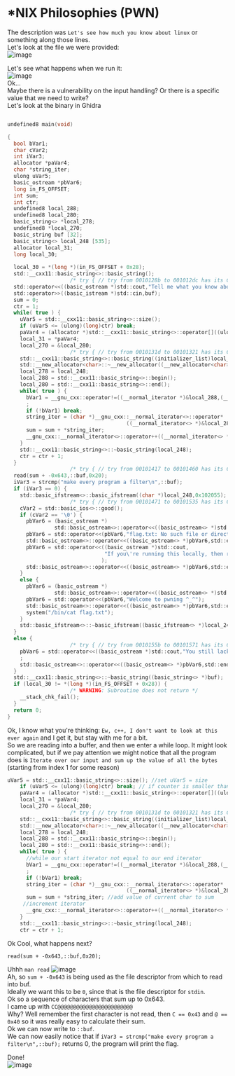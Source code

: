 # *NIX Philosophies (PWN)  
The description was `Let's see how much you know about linux` or something along those lines.  
Let's look at the file we were provided:  
![image](https://github.com/user-attachments/assets/89581531-ff64-49e4-9029-b8ea2b0adfbd)  

Let's see what happens when we run it:   
![image](https://github.com/user-attachments/assets/80ecdfa0-4ae0-423d-b7da-86da63dbe187)  
Ok...  
Maybe there is a vulnerability on the input handling? Or there is a specific value that we need to write?  
Let's look at the binary in Ghidra  
```c

undefined8 main(void)

{
  bool bVar1;
  char cVar2;
  int iVar3;
  allocator *paVar4;
  char *string_iter;
  ulong uVar5;
  basic_ostream *pbVar6;
  long in_FS_OFFSET;
  int sum;
  int ctr;
  undefined8 local_288;
  undefined8 local_280;
  basic_string<> *local_278;
  undefined8 *local_270;
  basic_string buf [32];
  basic_string<> local_248 [535];
  allocator local_31;
  long local_30;
  
  local_30 = *(long *)(in_FS_OFFSET + 0x28);
  std::__cxx11::basic_string<>::basic_string();
                    /* try { // try from 0010128b to 001012dc has its CatchHandler @ 001015c2 */
  std::operator<<((basic_ostream *)std::cout,"Tell me what you know about *nix philosophies: ");
  std::operator>>((basic_istream *)std::cin,buf);
  sum = 0;
  ctr = 1;
  while( true ) {
    uVar5 = std::__cxx11::basic_string<>::size();
    if (uVar5 <= (ulong)(long)ctr) break;
    paVar4 = (allocator *)std::__cxx11::basic_string<>::operator[]((ulong)buf);
    local_31 = *paVar4;
    local_270 = &local_280;
                    /* try { // try from 0010131d to 00101321 has its CatchHandler @ 00101599 */
    std::__cxx11::basic_string<>::basic_string((initializer_list)local_248,&local_31);
    std::__new_allocator<char>::~__new_allocator((__new_allocator<char> *)&local_280);
    local_278 = local_248;
    local_288 = std::__cxx11::basic_string<>::begin();
    local_280 = std::__cxx11::basic_string<>::end();
    while( true ) {
      bVar1 = __gnu_cxx::operator!=((__normal_iterator *)&local_288,(__normal_iterator *)&local_280)
      ;
      if (!bVar1) break;
      string_iter = (char *)__gnu_cxx::__normal_iterator<>::operator*
                                      ((__normal_iterator<> *)&local_288);
      sum = sum + *string_iter;
      __gnu_cxx::__normal_iterator<>::operator++((__normal_iterator<> *)&local_288);
    }
    std::__cxx11::basic_string<>::~basic_string(local_248);
    ctr = ctr + 1;
  }
                    /* try { // try from 00101417 to 00101460 has its CatchHandler @ 001015c2 */
  read(sum + -0x643,::buf,0x20);
  iVar3 = strcmp("make every program a filter\n",::buf);
  if (iVar3 == 0) {
    std::basic_ifstream<>::basic_ifstream((char *)local_248,0x102055);
                    /* try { // try from 00101471 to 00101535 has its CatchHandler @ 001015ae */
    cVar2 = std::basic_ios<>::good();
    if (cVar2 == '\0') {
      pbVar6 = (basic_ostream *)
               std::basic_ostream<>::operator<<((basic_ostream<> *)std::cout,std::endl<>);
      pbVar6 = std::operator<<(pbVar6,"flag.txt: No such file or directory");
      std::basic_ostream<>::operator<<((basic_ostream<> *)pbVar6,std::endl<>);
      pbVar6 = std::operator<<((basic_ostream *)std::cout,
                               "If you\'re running this locally, then running it on the remote serve r should give you the flag!"
                              );
      std::basic_ostream<>::operator<<((basic_ostream<> *)pbVar6,std::endl<>);
    }
    else {
      pbVar6 = (basic_ostream *)
               std::basic_ostream<>::operator<<((basic_ostream<> *)std::cout,std::endl<>);
      pbVar6 = std::operator<<(pbVar6,"Welcome to pwning ^_^");
      std::basic_ostream<>::operator<<((basic_ostream<> *)pbVar6,std::endl<>);
      system("/bin/cat flag.txt");
    }
    std::basic_ifstream<>::~basic_ifstream((basic_ifstream<> *)local_248);
  }
  else {
                    /* try { // try from 0010155b to 00101571 has its CatchHandler @ 001015c2 */
    pbVar6 = std::operator<<((basic_ostream *)std::cout,"You still lack knowledge about *nix sorry")
    ;
    std::basic_ostream<>::operator<<((basic_ostream<> *)pbVar6,std::endl<>);
  }
  std::__cxx11::basic_string<>::~basic_string((basic_string<> *)buf);
  if (local_30 != *(long *)(in_FS_OFFSET + 0x28)) {
                    /* WARNING: Subroutine does not return */
    __stack_chk_fail();
  }
  return 0;
}
```

Ok, I know what you're thinking: `Ew, c++, I don't want to look at this ever again` and I get it, but stay with me for a bit.  
So we are reading into a buffer, and then we enter a while loop. It might look complicated, but if we pay attention we might notice that all the program does is `Iterate over our input and sum up the value of all the bytes` (starting from index 1 for some reason)  
``` c
uVar5 = std::__cxx11::basic_string<>::size(); //set uVar5 = size
    if (uVar5 <= (ulong)(long)ctr) break; // if counter is smaller than size
    paVar4 = (allocator *)std::__cxx11::basic_string<>::operator[]((ulong)buf);
    local_31 = *paVar4;
    local_270 = &local_280;
                    /* try { // try from 0010131d to 00101321 has its CatchHandler @ 00101599 */
    std::__cxx11::basic_string<>::basic_string((initializer_list)local_248,&local_31);
    std::__new_allocator<char>::~__new_allocator((__new_allocator<char> *)&local_280);
    local_278 = local_248;
    local_288 = std::__cxx11::basic_string<>::begin();
    local_280 = std::__cxx11::basic_string<>::end();
    while( true ) {
      //while our start iterator not equal to our end iterator
      bVar1 = __gnu_cxx::operator!=((__normal_iterator *)&local_288,(__normal_iterator *)&local_280) 
      ;
      if (!bVar1) break;
      string_iter = (char *)__gnu_cxx::__normal_iterator<>::operator*
                                      ((__normal_iterator<> *)&local_288);
      sum = sum + *string_iter; //add value of current char to sum
     //increment iterator
      __gnu_cxx::__normal_iterator<>::operator++((__normal_iterator<> *)&local_288); 
    }
    std::__cxx11::basic_string<>::~basic_string(local_248);
    ctr = ctr + 1;
```

Ok Cool, what happens next?
```
read(sum + -0x643,::buf,0x20);
```
Uhhh `man read`
![image](https://github.com/user-attachments/assets/b6150f48-0bbc-4dca-8569-2746ba2867ba)  
Ah, so `sum + -0x643` is being used as the file descriptor from which to read into buf.  
Ideally we want this to be `0`, since that is the file descriptor for `stdin`.  
Ok so a sequence of characters that sum up to 0x643.  
I came up with `CC@@@@@@@@@@@@@@@@@@@@@@@@`  
Why? Well remember the first character is not read, then `C == 0x43` and `@ == 0x40` so it was really easy to calculate their sum.  
Ok we can now write to `::buf`.  
We can now easily notice that if 
`iVar3 = strcmp("make every program a filter\n",::buf);` returns 0, the program will print the flag.  

Done!  
![image](https://github.com/user-attachments/assets/5595f629-ad87-46a4-af4c-51f6bb72c2bd)



